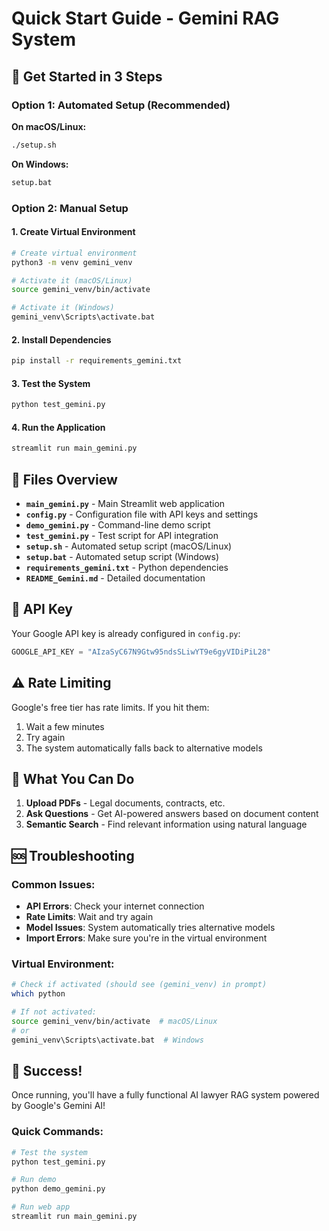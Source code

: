 # Quick Start Guide - Gemini RAG System

## 🚀 Get Started in 3 Steps

### Option 1: Automated Setup (Recommended)

**On macOS/Linux:**
```bash
./setup.sh
```

**On Windows:**
```cmd
setup.bat
```

### Option 2: Manual Setup

#### 1. Create Virtual Environment
```bash
# Create virtual environment
python3 -m venv gemini_venv

# Activate it (macOS/Linux)
source gemini_venv/bin/activate

# Activate it (Windows)
gemini_venv\Scripts\activate.bat
```

#### 2. Install Dependencies
```bash
pip install -r requirements_gemini.txt
```

#### 3. Test the System
```bash
python test_gemini.py
```

#### 4. Run the Application
```bash
streamlit run main_gemini.py
```

## 📁 Files Overview

- **`main_gemini.py`** - Main Streamlit web application
- **`config.py`** - Configuration file with API keys and settings
- **`demo_gemini.py`** - Command-line demo script
- **`test_gemini.py`** - Test script for API integration
- **`setup.sh`** - Automated setup script (macOS/Linux)
- **`setup.bat`** - Automated setup script (Windows)
- **`requirements_gemini.txt`** - Python dependencies
- **`README_Gemini.md`** - Detailed documentation

## 🔑 API Key

Your Google API key is already configured in `config.py`:
```python
GOOGLE_API_KEY = "AIzaSyC67N9Gtw95ndsSLiwYT9e6gyVIDiPiL28"
```

## ⚠️ Rate Limiting

Google's free tier has rate limits. If you hit them:
1. Wait a few minutes
2. Try again
3. The system automatically falls back to alternative models

## 🎯 What You Can Do

1. **Upload PDFs** - Legal documents, contracts, etc.
2. **Ask Questions** - Get AI-powered answers based on document content
3. **Semantic Search** - Find relevant information using natural language

## 🆘 Troubleshooting

### Common Issues:
- **API Errors**: Check your internet connection
- **Rate Limits**: Wait and try again
- **Model Issues**: System automatically tries alternative models
- **Import Errors**: Make sure you're in the virtual environment

### Virtual Environment:
```bash
# Check if activated (should see (gemini_venv) in prompt)
which python

# If not activated:
source gemini_venv/bin/activate  # macOS/Linux
# or
gemini_venv\Scripts\activate.bat  # Windows
```

## 🎉 Success!

Once running, you'll have a fully functional AI lawyer RAG system powered by Google's Gemini AI!

### Quick Commands:
```bash
# Test the system
python test_gemini.py

# Run demo
python demo_gemini.py

# Run web app
streamlit run main_gemini.py
``` 
